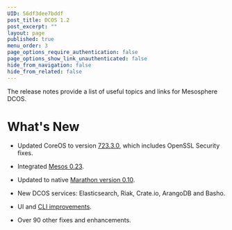 ```yaml
---
UID: 56df3dee7bddf
post_title: DCOS 1.2
post_excerpt: ""
layout: page
published: true
menu_order: 3
page_options_require_authentication: false
page_options_show_link_unauthenticated: false
hide_from_navigation: false
hide_from_related: false
---
```

<p>The release notes provide a list of useful topics and links for Mesosphere DCOS.</p>

<h1>What's New</h1>

<ul>
<li><p>Updated CoreOS to version <a href="https://coreos.com/releases/#723.3.0">723&#046;3.0</a>, which includes OpenSSL Security fixes.</p></li>
<li><p>Integrated <a href="http://mesos.apache.org/blog/mesos-0-23-0-released/">Mesos 0.23</a>.</p></li>
<li><p>Updated to native <a href="https://github.com/mesosphere/marathon/releases/tag/v0.10.0">Marathon version 0.10</a>.</p></li>
<li><p>New DCOS services: Elasticsearch, Riak, Crate.io, ArangoDB and Basho.</p></li>
<li><p>UI and <a href="https://github.com/mesosphere/dcos-cli/releases">CLI improvements</a>.</p></li>
<li><p>Over 90 other fixes and enhancements.</p></li>
</ul>